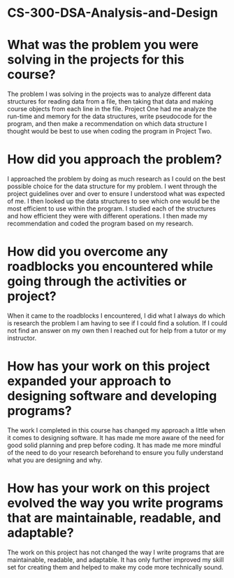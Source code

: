# CS-300-DSA-Analysis-and-Design

# What was the problem you were solving in the projects for this course?
The problem I was solving in the projects was to analyze different data structures for reading data from a file, then taking that data and making course objects from each line in the file. Project One had me analyze the run-time and memory for the data structures, write pseudocode for the program, and then make a recommendation on which data structure I thought would be best to use when coding the program in Project Two.

# How did you approach the problem?
I approached the problem by doing as much research as I could on the best possible choice for the data structure for my problem. I went through the project guidelines over and over to ensure I understood what was expected of me. I then looked up the data structures to see which one would be the most efficient to use within the program. I studied each of the structures and how efficient they were with different operations. I then made my recommendation and coded the program based on my research.

# How did you overcome any roadblocks you encountered while going through the activities or project?
When it came to the roadblocks I encountered, I did what I always do which is research the problem I am having to see if I could find a solution. If I could not find an answer on my own then I reached out for help from a tutor or my instructor.

# How has your work on this project expanded your approach to designing software and developing programs?
The work I completed in this course has changed my approach a little when it comes to designing software. It has made me more aware of the need for good solid planning and prep before coding. It has made me more mindful of the need to do your research beforehand to ensure you fully understand what you are designing and why.

# How has your work on this project evolved the way you write programs that are maintainable, readable, and adaptable?
The work on this project has not changed the way I write programs that are maintainable, readable, and adaptable. It has only further improved my skill set for creating them and helped to make my code more technically sound.
